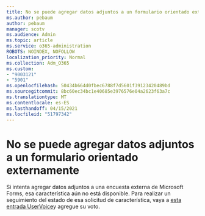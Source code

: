 ```yaml
---
title: No se puede agregar datos adjuntos a un formulario orientado externamente
ms.author: pebaum
author: pebaum
manager: scotv
ms.audience: Admin
ms.topic: article
ms.service: o365-administration
ROBOTS: NOINDEX, NOFOLLOW
localization_priority: Normal
ms.collection: Adm_O365
ms.custom:
- "9003121"
- "5901"
ms.openlocfilehash: 50434b664d0fbec6788f7d5601f39123420489bd
ms.sourcegitcommit: 8bc60ec34bc1e40685e3976576e04a2623f63a7c
ms.translationtype: MT
ms.contentlocale: es-ES
ms.lasthandoff: 04/15/2021
ms.locfileid: "51797342"
---
```

# <a name="unable-to-add-an-attachment-to-an-externally-facing-form"></a>No se puede agregar datos adjuntos a un formulario orientado externamente

Si intenta agregar datos adjuntos a una encuesta externa de Microsoft Forms, esa característica aún no está disponible. Para realizar un seguimiento del estado de esa solicitud de característica, vaya a [esta entrada UserVoice](https://go.microsoft.com/fwlink/?linkid=2133069)y agregue su voto.
